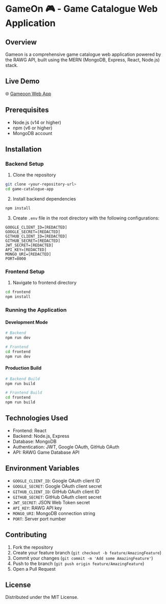 # GameOn 🎮 - Game Catalogue Web Application

## Overview
Gameon is a comprehensive game catalogue web application powered by the RAWG API, built using the MERN (MongoDB, Express, React, Node.js) stack.

## Live Demo
🌐 [Gameoon Web App](https://gameoon.vercel.app)

## Prerequisites
- Node.js (v14 or higher)
- npm (v6 or higher)
- MongoDB account

## Installation

### Backend Setup
1. Clone the repository
```bash
git clone <your-repository-url>
cd game-catalogue-app
```

2. Install backend dependencies
```bash
npm install
```

3. Create `.env` file in the root directory with the following configurations:
```
GOOGLE_CLIENT_ID=[REDACTED]
GOOGLE_SECRET=[REDACTED]
GITHUB_CLIENT_ID=[REDACTED]
GITHUB_SECRET=[REDACTED]
JWT_SECRET=[REDACTED]
API_KEY=[REDACTED]
MONGO_URI=[REDACTED]
PORT=8000
```

### Frontend Setup
1. Navigate to frontend directory
```bash
cd frontend
npm install
```

### Running the Application

#### Development Mode
```bash
# Backend
npm run dev

# Frontend
cd frontend
npm run dev
```

#### Production Build
```bash
# Backend Build
npm run build

# Frontend Build
cd frontend
npm run build
```

## Technologies Used
- Frontend: React
- Backend: Node.js, Express
- Database: MongoDB
- Authentication: JWT, Google OAuth, GitHub OAuth
- API: RAWG Game Database API

## Environment Variables
- `GOOGLE_CLIENT_ID`: Google OAuth client ID
- `GOOGLE_SECRET`: Google OAuth client secret
- `GITHUB_CLIENT_ID`: GitHub OAuth client ID
- `GITHUB_SECRET`: GitHub OAuth client secret
- `JWT_SECRET`: JSON Web Token secret
- `API_KEY`: RAWG API key
- `MONGO_URI`: MongoDB connection string
- `PORT`: Server port number

## Contributing
1. Fork the repository
2. Create your feature branch (`git checkout -b feature/AmazingFeature`)
3. Commit your changes (`git commit -m 'Add some AmazingFeature'`)
4. Push to the branch (`git push origin feature/AmazingFeature`)
5. Open a Pull Request

## License
Distributed under the MIT License.
